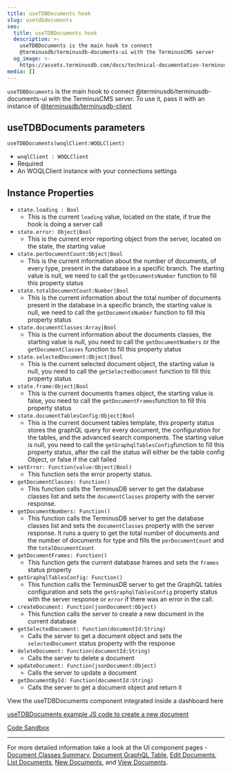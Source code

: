 ```yaml
---
title: useTDBDocuments hook
slug: usetdbdocuments
seo:
  title: useTDBDocuments hook
  description: >-
    useTDBDocuments is the main hook to connect
    @terminusdb/terminusdb-documents-ui with the TerminusCMS server
  og_image: >-
    https://assets.terminusdb.com/docs/technical-documentation-terminuscms-og.png
media: []
---
```


`useTDBDocuments` is the main hook to connect @terminusdb/terminusdb-documents-ui with the TerminusCMS server. To use it, pass it with an instance of [@terminusdb/terminusdb-client](https://github.com/terminusdb/terminusdb-client-js)

## useTDBDocuments parameters

`useTDBDocuments(woqlClient:WOQLClient)`

*   `woqlClient : WOQLClient`
*   Required
*   An WOQLClient instance with your connections settings

## Instance Properties

*   `state.loading : Bool`
    *   This is the current `loading` value, located on the state, if true the hook is doing a server call
*   `state.error: Object|Bool`
    *   This is the current error reporting object from the server, located on the state, the starting value
*   `state.perDocumentCount:Object|Bool`
    *   This is the current information about the number of documents, of every type, present in the database in a specific branch. The starting value is null, we need to call the `getDocumentsNumber` function to fill this property status
*   `state.totalDocumentCount:Number|Bool`
    *   This is the current information about the total number of documents present in the database in a specific branch, the starting value is null, we need to call the `getDocumentsNumber` function to fill this property status
*   `state.documentClasses:Array|Bool`
    *   This is the current information about the documents classes, the starting value is null, you need to call the `getDocumentNumbers` or the `getDocumentClasses` function to fill this property status
*   `state.selectedDocument:Object|Bool`
    *   This is the current selected document object, the starting value is null, you need to call the `getSelectedDocument` function to fill this property status
*   `state.frame:Object|Bool`
    *   This is the current documents frames object, the starting value is false, you need to call the `getDocumentFrames`function to fill this property status
*   `state.documentTablesConfig:Object|Bool`
    *   This is the current document tables template, this property status stores the graphQL query for every document, the configuration for the tables, and the advanced search components. The starting value is null, you need to call the `getGraphqlTablesConfig`function to fill this property status, after the call the status will either be the table config Object, or false if the call failed
*   `setError: Function(value:Object|Bool)`
    *   This function sets the error property status.
*   `getDocumentClasses: Function()`
    *   This function calls the TerminusDB server to get the database classes list and sets the `documentClasses` property with the server response.
*   `getDocumentNumbers: Function()`
    *   This function calls the TerminusDB server to get the database classes list and sets the `documentClasses` property with the server response. It runs a query to get the total number of documents and the number of documents for type and fills the `perDocumentCount` and the `totalDocumentCount`
*   `getDocumentFrames: Function()`
    *   This function gets the current database frames and sets the `frames` status property
*   `getGraphqlTablesConfig: Function()`
    *   This function calls the TerminusDB server to get the GraphQL tables configuration and sets the `getGraphqlTablesConfig` property status with the server response or `error` if there was an error in the call.
*   `createDocument: Function(jsonDocument:Object)`
    *   This function calls the server to create a new document in the current database
*   `getSelectedDocument: Function(documentId:String)`  
    *   Calls the server to get a document object and sets the `selectedDocument` status property with the response
*   `deleteDocument: Function(documentId:String)`
    *   Calls the server to delete a document
*   `updateDocument: Function(jsonDocument:Object)`
    *   Calls the server to update a document
*   `getDocumentById: Function(documentId:String)`
    *   Calls the server to get a document object and return it

View the useTDBDocuments component integrated inside a dashboard here

[useTDBDocuments example JS code to create a new document](https://github.com/terminusdb/dashboard-examples-sandbox/blob/main/terminusdb-documents-ui-template-example/dashboard-demo/src/pages/DocumentNew.js)

[Code Sandbox](https://codesandbox.io/s/github/terminusdb/dashboard-examples-sandbox/tree/main/terminusdb-documents-ui-template-example/dashboard-demo)

* * *

For more detailed information take a look at the UI component pages - [Document Classes Summary](/docs/documentclassessummary/), [Document GraphQL Table](/docs/documentsgraphqltable/), [Edit Documents](/docs/edit-document-component/), [List Documents](/docs/list-documents-component/), [New Documents](/docs/newdocumentcomponent/), and [View Documents](/docs/viewdocumentcomponent/).